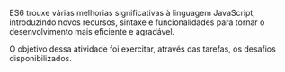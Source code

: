 ES6 trouxe várias melhorias significativas à linguagem JavaScript, introduzindo novos recursos, sintaxe e funcionalidades para tornar o desenvolvimento mais eficiente e agradável.

O objetivo dessa atividade foi exercitar, através das tarefas, os desafios disponibilizados.